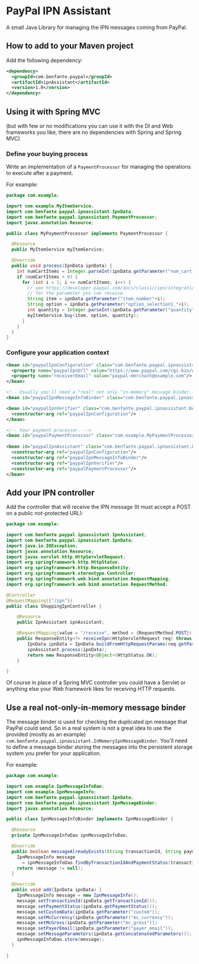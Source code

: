 # PayPal IPN Assistant
A small Java Library for managing the IPN messages coming from PayPal.

## How to add to your Maven project

Add the following dependency:

```xml
<dependency>
  <groupId>com.benfante.paypal</groupId>
  <artifactId>ipnAssistant</artifactId>
  <version>1.0</version>
</dependency>
```

## Using it with Spring MVC

(but with few or no modifications you can use it with the DI and Web frameworks you like, there are no dependencies with Spring and Spring MVC)

### Define your buying process

Write an implementation of a `PaymentProcessor` for managing the operations to execute after a payment.

For example:

```java
package com.example;

import com.example.MyItemService;
import com.benfante.paypal.ipnassistant.IpnData;
import com.benfante.paypal.ipnassistant.PaymentProcessor;
import javax.annotation.Resource;

public class MyPaymentProcessor implements PaymentProcessor {

  @Resource
  public MyItemService myItemService;

  @Override
  public void process(IpnData ipnData) {
    int numCartItems = Integer.parseInt(ipnData.getParameter("num_cart_items"));
    if (numCartItems > 0) {
      for (int i = 1; i <= numCartItems; i++) {
        // see https://developer.paypal.com/docs/classic/ipn/integration-guide/IPNandPDTVariables/
        // for the parameter you can receive.
        String item = ipnData.getParameter("item_number"+i);
        String option = ipnData.getParameter("option_selection1_"+i);
        int quantity = Integer.parseInt(ipnData.getParameter("quantity"+i));
        myItemService.buy(item, option, quantity);
      }
    }
  }
}
```

### Configure your application context

```xml
<bean id="paypalIpnConfiguration" class="com.benfante.paypal.ipnassistant.IpnConfiguration">
  <property name="paypalIpnUrl" value="https://www.paypal.com/cgi-bin/webscr"/>
  <property name="receiverEmail" value="paypal-merchant@example.com"/>
</bean>

<!-- Usually you'll need a "real" not only "in-memory" message binder...see below. -->
<bean id="paypalIpnMessageInfoBinder" class="com.benfante.paypal.ipnassistant.InMemoryIpnMessageBinder"/>

<bean id="paypalIpnVerifier" class="com.benfante.paypal.ipnassistant.DefaultIpnVerifier">
  <constructor-arg ref="paypalIpnConfiguration"/>
</bean>

<!-- Your payment processor. -->
<bean id="paypalPaymentProcessor" class="com.example.MyPaymentProcessor"/>
    
<bean id="paypalIpnAssistant" class="com.benfante.paypal.ipnassistant.DefaultIpnAssistant">
  <constructor-arg ref="paypalIpnConfiguration"/>
  <constructor-arg ref="paypalIpnMessageInfoBinder"/>
  <constructor-arg ref="paypalIpnVerifier"/>
  <constructor-arg ref="paypalPaymentProcessor"/>
</bean>
```

## Add your IPN controller

Add the controller that will receive the IPN message (It must accept a POST on a public not-protected URL):

```java
package com.example;

import com.benfante.paypal.ipnassistant.IpnAssistant;
import com.benfante.paypal.ipnassistant.IpnData;
import java.io.IOException;
import javax.annotation.Resource;
import javax.servlet.http.HttpServletRequest;
import org.springframework.http.HttpStatus;
import org.springframework.http.ResponseEntity;
import org.springframework.stereotype.Controller;
import org.springframework.web.bind.annotation.RequestMapping;
import org.springframework.web.bind.annotation.RequestMethod;

@Controller
@RequestMapping({"/ipn"})
public class ShoppingIpnController {

    @Resource
    public IpnAssistant ipnAssistant;

    @RequestMapping(value = "/receive", method = {RequestMethod.POST})
    public ResponseEntity<?> receiveIpn(HttpServletRequest req) throws IOException {
        IpnData ipnData = IpnData.buildFromHttpRequestParams(req.getParameterMap());
        ipnAssistant.process(ipnData);
        return new ResponseEntity<Object>(HttpStatus.OK);
    }

}
```

Of course in place of a Spring MVC controller you could have a Servlet or anything else your Web framework likes for receiving HTTP requests.

## Use a real not-only-in-memory message binder

The message binder is used for checking the duplicated ipn message that PayPal could send. So in a real system is not a great idea to use the provided (mostly as an example) `com.benfante.paypal.ipnassistant.InMemoryIpnMessageBinder`. You'll need to define a message binder storing the messages into the persistent storage system you prefer for your application.

For example:

```java
package com.example;

import com.example.IpnMessageInfoDao;
import com.example.IpnMessageInfo;
import com.benfante.paypal.ipnassistant.IpnData;
import com.benfante.paypal.ipnassistant.IpnMessageBinder;
import javax.annotation.Resource;

public class IpnMessageInfoBinder implements IpnMessageBinder {

  @Resource
  private IpnMessageInfoDao ipnMessageInfoDao;

  @Override
  public boolean messageAlreadyExists(String transactionId, String paymentStatus) {
    IpnMessageInfo message
      = ipnMessageInfoDao.findByTransactionIdAndPaymentStatus(transactionId, paymentStatus);
    return (message != null);
  }

  @Override
  public void add(IpnData ipnData) {
    IpnMessageInfo message = new IpnMessageInfo();
    message.setTransactionId(ipnData.getTransactionId());
    message.setPaymentStatus(ipnData.getPaymentStatus());
    message.setCustomData(ipnData.getParameter("custom"));
    message.setMcCurrency(ipnData.getParameter("mc_currency"));
    message.setMcGross(ipnData.getParameter("mc_gross"));
    message.setPayerEmail(ipnData.getParameter("payer_email"));
    message.setMessageParameters(ipnData.getConcatenatedParameters());
    ipnMessageInfoDao.store(message);
  }

}
```
